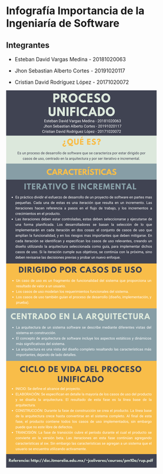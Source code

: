 # Infografía Importancia de la Ingeniaría de Software

## Integrantes

  - Esteban David Vargas Medina - 20181020063

  - Jhon Sebastian Alberto Cortes - 20191020117

  - Cristian David Rodríguez López - 20171020072  

![Infografía Proceso Unificado](https://github.com/dragesteban/Infografia-Proceso-Unificado-FIS/blob/main/Proceso%20unificado.png)
